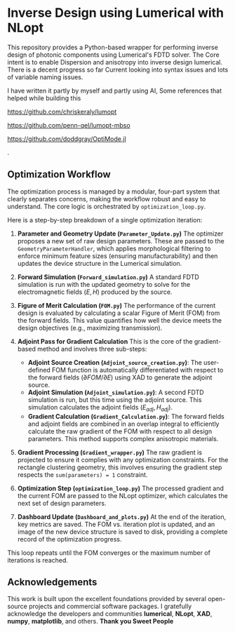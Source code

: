 # Inverse Design using Lumerical with NLopt

This repository provides a Python-based wrapper for performing inverse design of photonic components using Lumerical's FDTD solver. The Core intent is to enable Dispersion and anisotropy into inverse design lumerical. There is a decent progress so far Current looking into syntax issues and lots of variable naming issues.

I have written it partly by myself and partly using AI, Some references that helped while building this 

https://github.com/chriskeraly/lumopt

https://github.com/penn-qel/lumopt-mbso

https://github.com/doddgray/OptiMode.jl

.
## Optimization Workflow

The optimization process is managed by a modular, four-part system that clearly separates concerns, making the workflow robust and easy to understand. The core logic is orchestrated by `optimization_loop.py`.

Here is a step-by-step breakdown of a single optimization iteration:

1.  **Parameter and Geometry Update (`Parameter_Update.py`)**
    The optimizer proposes a new set of raw design parameters. These are passed to the `GeometryParameterHandler`, which applies morphological filtering to enforce minimum feature sizes (ensuring manufacturability) and then updates the device structure in the Lumerical simulation.

2.  **Forward Simulation (`Forward_simulation.py`)**
    A standard FDTD simulation is run with the updated geometry to solve for the electromagnetic fields ($E, H$) produced by the source.

3.  **Figure of Merit Calculation (`FOM.py`)**
    The performance of the current design is evaluated by calculating a scalar Figure of Merit (FOM) from the forward fields. This value quantifies how well the device meets the design objectives (e.g., maximizing transmission).

4.  **Adjoint Pass for Gradient Calculation**
    This is the core of the gradient-based method and involves three sub-steps:
    * **Adjoint Source Creation (`Adjoint_source_creation.py`)**: The user-defined FOM function is automatically differentiated with respect to the forward fields ($∂FOM/∂E$) using XAD to generate the adjoint source.
    * **Adjoint Simulation (`Adjoint_simulation.py`)**: A second FDTD simulation is run, but this time using the adjoint source. This simulation calculates the adjoint fields ($E_{adj}, H_{adj}$).
    * **Gradient Calculation (`Gradient_Calculation.py`)**: The forward fields and adjoint fields are combined in an overlap integral to efficiently calculate the raw gradient of the FOM with respect to all design parameters. This method supports complex anisotropic materials.

5.  **Gradient Processing (`Gradient_wrapper.py`)**
    The raw gradient is projected to ensure it complies with any optimization constraints. For the rectangle clustering geometry, this involves ensuring the gradient step respects the `sum(parameters) = 1` constraint.

6.  **Optimization Step (`optimization_loop.py`)**
    The processed gradient and the current FOM are passed to the NLopt optimizer, which calculates the next set of design parameters.

7.  **Dashboard Update (`Dashboard_and_plots.py`)**
    At the end of the iteration, key metrics are saved. The FOM vs. iteration plot is updated, and an image of the new device structure is saved to disk, providing a complete record of the optimization progress.

This loop repeats until the FOM converges or the maximum number of iterations is reached.


## Acknowledgements

This work is built upon the excellent foundations provided by several open-source projects and commercial software packages. I gratefully acknowledge the developers and communities **lumerical**, **NLopt**, **XAD**, **numpy**, **matplotlib**, and others. **Thank you Sweet People**
 
